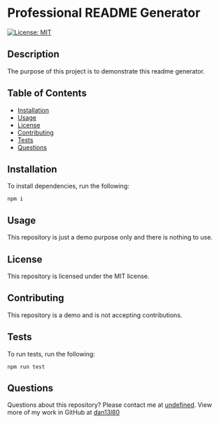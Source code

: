 # Professional README Generator

[![License: MIT](https://img.shields.io/badge/License-MIT-yellow.svg)](https://opensource.org/licenses/MIT)

## Description

The purpose of this project is to demonstrate this readme generator.

## Table of Contents

* [Installation](#installation)
* [Usage](#usage)
* [License](#license)
* [Contributing](#contributing)
* [Tests](#tests)
* [Questions](#questions)

## Installation

To install dependencies, run the following:

`
npm i
`

## Usage

This repository is just a demo purpose only and there is nothing to use.

## License

This repository is licensed under the MIT license.

## Contributing

This repository is a demo and is not accepting contributions.

## Tests

To run tests, run the following:

`
npm run test
`

## Questions

Questions about this repository? Please contact me at [undefined](mailto:undefined). View more of my work in GitHub at [dan13l80](https://github.com/dan13l80) 

